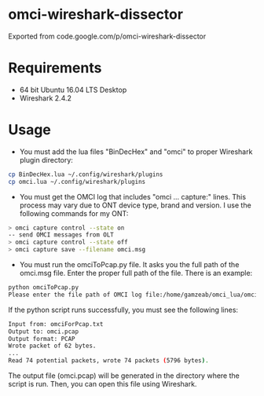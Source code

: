 # omci-wireshark-dissector
Exported from code.google.com/p/omci-wireshark-dissector

# Requirements

 - 64 bit Ubuntu 16.04 LTS Desktop
 - Wireshark 2.4.2

# Usage

- You must add the lua files "BinDecHex" and "omci" to proper Wireshark plugin directory:

```sh
cp BinDecHex.lua ~/.config/wireshark/plugins
cp omci.lua ~/.config/wireshark/plugins
```
- You must get the OMCI log that includes "omci ... capture:" lines. This process may vary due to ONT device type, brand and version. I use the following commands for my ONT:

```sh
> omci capture control --state on
-- send OMCI messages from OLT
> omci capture control --state off
> omci capture save --filename omci.msg
```
- You must run the omciToPcap.py file. It asks you the full path of the omci.msg file. Enter the proper full path of the file.
There is an example:

```sh
python omciToPcap.py
Please enter the file path of OMCI log file:/home/gamzeab/omci_lua/omci-wireshark-dissector/resources/omci.msg
```
If the python script runs successfully, you must see the following lines:

```sh
Input from: omciForPcap.txt
Output to: omci.pcap
Output format: PCAP
Wrote packet of 62 bytes.
...
Read 74 potential packets, wrote 74 packets (5796 bytes).
```
The output file (omci.pcap) will be generated in the directory where the script is run. Then, you can open this file using Wireshark.
